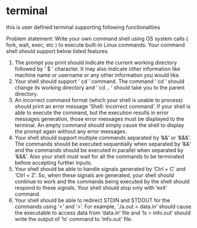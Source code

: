 # terminal
this is user defined terminal supporting following functionalities


Problem statement: Write your own command shell using OS system calls ( fork, wait,
exec, etc ) to execute built-in Linux commands.
Your command shell should support below listed features.
1. The prompt you print should indicate the current working directory followed by ‘ $ ’
character. It may also indicate other information like machine name or username or any
other information you would like.
2. Your shell should support ‘ cd ’ command. The command ‘ cd <directoryName> ’ should
change its working directory and ‘ cd .. ’ should take you to the parent directory.
3. An incorrect command format (which your shell is unable to process) should print an error
message ‘Shell: Incorrect command’. If your shell is able to execute the command, but the
execution results in error messages generation, those error messages must be displayed to
the terminal. An empty command should simply cause the shell to display the prompt again
without any error messages.
4. Your shell should support multiple commands separated by ‘&&’ or ‘&&&’. The commands
should be executed sequentially when separated by ‘&&’ and the commands should be
executed in parallel when separated by ‘&&&’. Also your shell must wait for all the
commands to be terminated before accepting further inputs.
5. Your shell should be able to handle signals generated by ‘Ctrl + C’ and ‘Ctrl + Z’. So, when
these signals are generated, your shell should continue to work and the commands being
executed by the shell should respond to these signals. Your shell should stop only with ‘exit’
command.
6. Your shell should be able to redirect STDIN and STDOUT for the commands using ‘<’ and ‘>’.
For example, ‘./a.out < data.in’ should cause the executable to access data from ‘data.in’
file and ‘ls > info.out’ should write the output of ‘ls’ command to ‘info.out’ file.
